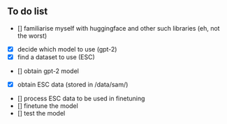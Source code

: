 ## To do list
- [] familiarise myself with huggingface and other such libraries (eh, not the worst)
- [x] decide which model to use (gpt-2)
- [x] find a dataset to use (ESC)
- [] obtain gpt-2 model
- [x] obtain ESC data (stored in /data/sam/)
- [] process ESC data to be used in finetuning
- [] finetune the model 
- [] test the model 
